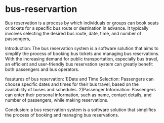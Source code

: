 # bus-reservartion
Bus reservation is a process by which individuals or groups can book seats or tickets for a specific bus route or destination in advance. It typically involves selecting the desired bus route, date, time, and number of passengers,.



Introduction:
The bus reservation system is a software solution that aims to simplify the process of booking bus tickets and managing bus reservations. With the increasing demand for public transportation, especially bus travel, an efficient and user-friendly bus reservation system can greatly benefit both passengers and bus operators.



feautures of bus reservation:
1)Date and Time Selection: Passengers can choose specific dates and times for their bus travel, based on the availability of buses and schedules.
2)Passenger Information: Passengers can enter their personal information, such as name, contact details, and number of passengers, while making reservations.



Conclusion:
 a bus reservation system is a software solution that simplifies the process of booking and managing bus reservations.
